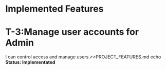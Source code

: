 # Implemented Features
# T-3:Manage user accounts for Admin
 I can control access and manage users.>>PROJECT_FEATURES.md
echo **Status: Implementated**
